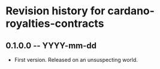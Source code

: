 # Revision history for cardano-royalties-contracts

## 0.1.0.0 -- YYYY-mm-dd

* First version. Released on an unsuspecting world.
